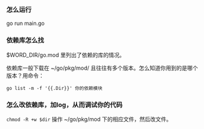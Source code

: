 ### 怎么运行

go run main.go

### 依赖库怎么找

$WORD_DIR/go.mod 里列出了依赖的库的情况。

依赖库一般下载在 ~/go/pkg/mod/ 且往往有多个版本。怎么知道你用到的是哪个版本？用命令：
```
go list -m -f '{{.Dir}}' 你的依赖模块
```

### 怎么改依赖库，加log，从而调试你的代码

`chmod -R +w $dir` 操作 ~/go/pkg/mod 下的相应文件，然后改文件。
